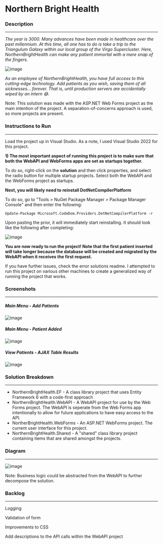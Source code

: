 <h1>Northern Bright Health</h1>
<h3>Description</h3>
<hr />

<em>The year is 3000. Many advances have been made in healthcare over the past millennium. At this time, all one has to do is take a trip to the Triangulum Galaxy within our local group of the Virgo Supercluster. Here, NorthernBrightHealth can make any patient immortal with a mere snap of the fingers.</em>

![image](https://user-images.githubusercontent.com/76532502/179167550-ec62fa9c-8fff-4478-982e-92d86ffb6339.png)

<em>As an employee of NorthernBrightHealth, you have full access to this cutting-edge technology. Add patients as you wish, saving them of all sicknesses... forever. That is, until production servers are accidentally wiped by an intern 😅.</em>

Note: This solution was made with the ASP.NET Web Forms project as the main intention of the project.
A separation-of-concerns approach is used, so more projects are present.

<h3>Instructions to Run</h3>
<hr />
Load the project up in Visual Studio. As a note, I used Visual Studio 2022 for this project.

<b>1) The most important aspect of running this project is to make sure that both the WebAPI and WebForms apps are set as startups together.</b>

To do so, right-click on the <b>solution</b> and then click properties, and select the radio button for multiple startup projects. Select both the WebAPI and the WebForms project as startups.

<b>Next, you will likely need to reinstall DotNetCompilerPlatform</b>

To do so, go to "Tools > NuGet Package Manager > Package Manager Console" and then enter the following:
```
Update-Package Microsoft.CodeDom.Providers.DotNetCompilerPlatform -r
```

Upon pasting the prior, it will immediately start reinstalling.
It should look like the following after completing:

![image](https://user-images.githubusercontent.com/76532502/179422153-5a23ff4b-7527-485c-85a1-8c7b1903b2a0.png)

<b>You are now ready to run the project! Note that the first patient inserted will take longer because the database will be created and migrated by the WebAPI when it receives the first request.</b>

If you have further issues, check the error solutions readme. I attempted to run this project on various other machines to create a generalized way of running the project that works.

<h3>Screenshots</h3>
<hr />

<h5>Main Menu - Add Patients</h5>

![image](https://user-images.githubusercontent.com/76532502/179421863-248c115d-37c4-41ff-933b-95c3da01018c.png)

<h5>Main Menu - Patient Added</h5>

![image](https://user-images.githubusercontent.com/76532502/179421895-eeb9d6a3-9c06-46df-9d08-4a9a360fca6d.png)

<h5>View Patients - AJAX Table Results</h5>

![image](https://user-images.githubusercontent.com/76532502/179421925-95bb08de-afa2-4d0b-9e90-e76e0f0c97c6.png)

<h3>Solution Breakdown</h3>
<hr />
<ul>
  <li>NorthernBrightHealth.EF - A class library project that uses Entity Framework 6 with a code-first approach</li>
  <li>NorthernBrightHealth.WebAPI - A WebAPI project for use by the Web Forms project. The WebAPI is seperate from the Web Forms app intentionally to allow for future applications to have easy access to the API.</li>
  <li>NortherBrightHealth.WebForms - An ASP.NET WebForms project. The current user interface for this project.</li>
  <li>NorthernBrightHealth.Shared - A "shared" class library project containing items that are shared amongst the projects.</li>
</ul>

<h3>Diagram</h3>
<hr />

![image](https://user-images.githubusercontent.com/76532502/179172504-f07b65a3-2df7-4ec5-80af-7e34a8fcf219.png)

Note: Business logic could be abstracted from the WebAPI to further decompose the solution.
<h3>Backlog</h3>
<hr />

Logging

Validation of form

Improvements to CSS

Add descriptions to the API calls within the WebAPI project
